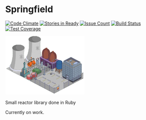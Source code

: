 Springfield
==========

[![Code Climate](https://codeclimate.com/github/bossiernesto/small_reactor/badges/gpa.svg)](https://codeclimate.com/github/bossiernesto/small_reactor)
[![Stories in Ready](https://badge.waffle.io/bossiernesto/small_reactor.png?label=ready&title=Ready)](https://waffle.io/bossiernesto/small_reactor)
[![Issue Count](https://codeclimate.com/github/bossiernesto/small_reactor/badges/issue_count.svg)](https://codeclimate.com/github/bossiernesto/small_reactor)
[![Build Status](https://travis-ci.org/bossiernesto/springfield.svg?branch=master)](https://travis-ci.org/bossiernesto/springfield)
[![Test Coverage](https://codeclimate.com/github/bossiernesto/small_reactor/badges/coverage.svg)](https://codeclimate.com/github/bossiernesto/small_reactor/coverage)

<img src="/Springfield_Nuclear_Power_Plant.png" alt="" style="width: 250px;"/>

Small reactor library done in Ruby

Currently on work.


